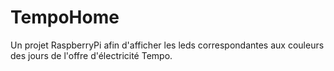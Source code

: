 # TempoHome
Un projet RaspberryPi afin d'afficher les leds correspondantes aux couleurs des jours de l'offre d'électricité Tempo.
